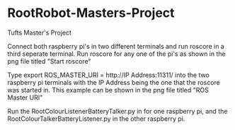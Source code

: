 # RootRobot-Masters-Project
Tufts Master's Project 

Connect both raspberry pi's in two different terminals and run roscore in a third seperate terminal. 
Run roscore for any one of the pi's as shown in the png file titled "Start roscore"

Type export ROS_MASTER_URI = http://IP Address:11311/ into the two raspberry pi terminals with the IP Address being the one that the roscore was started in. This example can be shown in the png file titled "ROS Master URI" 

Run the RootColourListenerBatteryTalker.py in for one raspberry pi, and the RootColourTalkerBatteryListener.py in the other raspberry pi. 





